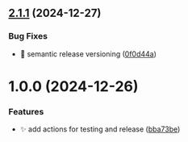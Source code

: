 ## [2.1.1](https://github.com/aquarela-io/time-to-cron/compare/v2.1.0...v2.1.1) (2024-12-27)


### Bug Fixes

* :bug: semantic release versioning ([0f0d44a](https://github.com/aquarela-io/time-to-cron/commit/0f0d44abd99cf970a3dc4077fdcf70cea5e20a7e))

# 1.0.0 (2024-12-26)


### Features

* :sparkles: add actions for testing and release ([bba73be](https://github.com/aquarela-io/time-to-cron/commit/bba73be902a110cc6efd0d8a05af8753ac3b076f))
